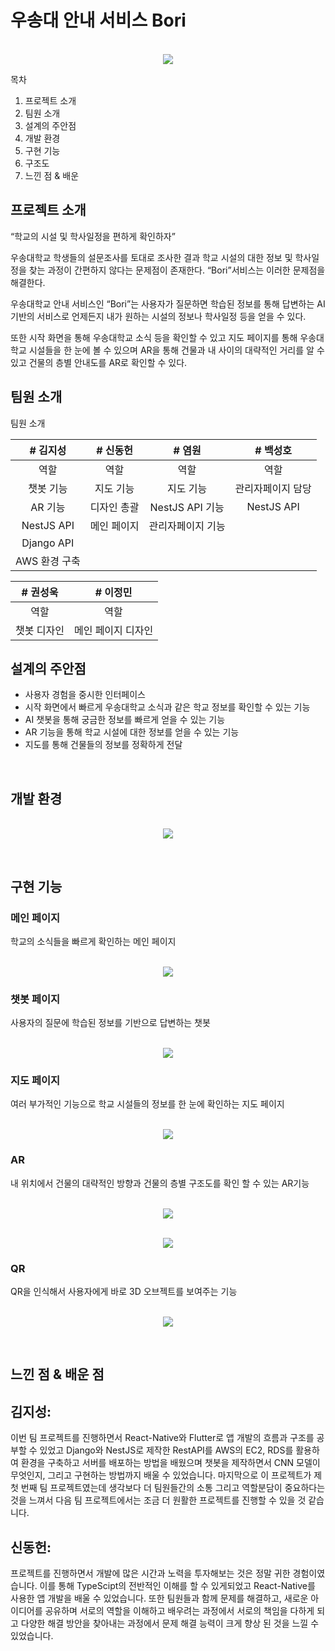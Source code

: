# 우송대 안내 서비스 Bori

<p align="center">
  <br>
  <img src="./readImage/KakaoTalk_20230222_141945384.png">
  <br>
</p>

목차
1. 프로젝트 소개
2. 팀원 소개
3. 설계의 주안점
4. 개발 환경
5. 구현 기능 
6. 구조도
7. 느낀 점 & 배운 

## 프로젝트 소개

“학교의 시설 및 학사일정을 편하게 확인하자”

우송대학교 학생들의 설문조사를 토대로 조사한 결과 학교 시설의 대한 정보 및 학사일정을
찾는 과정이 간편하지 않다는 문제점이 존재한다. “Bori”서비스는 이러한 문제점을 해결한다.

우송대학교 안내 서비스인 “Bori”는 사용자가 질문하면
학습된 정보를 통해 답변하는 AI 기반의 서비스로
언제든지 내가 원하는 시설의 정보나 학사일정 등을 얻을 수 있다.

또한 시작 화면을 통해 우송대학교 소식 등을 확인할 수 있고 지도 페이지를 통해
우송대학교 시설들을 한 눈에 볼 수 있으며 AR을 통해 건물과 내 사이의 대략적인 거리를 알 수 있고 건물의 층별 안내도를 AR로 확인할 수 있다.

## 팀원 소개

<p align="justify">
팀원 소개
</p>

| # 김지성 | # 신동헌 |  # 염원   |  # 백성호           |
| :--------: | :--------: | :------: | :-----: |
|     역할    |   역할   | 역할 | 역할 |
|   챗봇 기능      |   지도 기능        |     지도 기능      |    관리자페이지 담당     |
|   AR 기능   |    디자인 총괄     |      NestJS API 기능       |   NestJS API      |
|   NestJS API     |    메인 페이지    |  관리자페이지 기능         |       |
|   Django API      |            |          |         |
|   AWS 환경 구축      |            |          |         |

| # 권성욱 | # 이정민 |
| :--------: | :--------: |
|   역할   |   역할    |
|   챗봇 디자인    |   메인 페이지 디자인    |

## 설계의 주안점
- 사용자 경험을 중시한 인터페이스
- 시작 화면에서 빠르게 우송대학교 소식과 같은 학교 정보를 확인할 수 있는 기능
- AI 챗봇을 통해 궁금한 정보를 빠르게 얻을 수 있는 기능
- AR 기능을 통해 학교 시설에 대한 정보를 얻을 수 있는 기능
- 지도를 통해 건물들의 정보를 정확하게 전달

<br>

## 개발 환경

<p align="center">
  <br>
  <img src="./readImage/Develop-Enviroment.png">
  <br>
</p>


<br>

## 구현 기능

### 메인 페이지

  학교의 소식들을 빠르게 확인하는 메인 페이지
<p align="center">
  <br>
  <img src="./readImage/mainpage.jpg">
  <br>
</p>

### 챗봇 페이지

  사용자의 질문에 학습된 정보를 기반으로 답변하는 챗봇
  <p align="center">
  <br>
  <img src="./readImage/chatbotpage.jpg">
  <br>
</p>

### 지도 페이지

  여러 부가적인 기능으로 학교 시설들의 정보를 한 눈에 확인하는 지도 페이지
    <p align="center">
  <br>
  <img src="./readImage/mappage.jpg">
  <br>
</p>

### AR

  내 위치에서 건물의 대략적인 방향과 건물의 층별 구조도를 확인 할 수 있는 AR기능
      <p align="center">
  <br>
  <img src="./readImage/locationAR.jpg">
  <br>
</p>
    <p align="center">
  <br>
  <img src="./readImage/AnchorsAR.jpg">
  <br>
</p>
 
 ### QR
 
  QR을 인식해서 사용자에게 바로 3D 오브젝트를 보여주는 기능
  </p>
    <p align="center">
  <br>
  <img src="./readImage/QRpage.jpg">
  <br>
</p>
 
<br>

## 느낀 점 & 배운 점

<p align="justify">

  ## 김지성:
  
  이번 팀 프로젝트를 진행하면서 React-Native와 Flutter로 앱 개발의 흐름과 구조를 공부할 수 있었고 
  Django와 NestJS로 제작한 RestAPI를 AWS의 EC2, RDS를 활용하여 환경을 구축하고 서버를 배포하는 방법을 배웠으며
  챗봇을 제작하면서 CNN 모델이 무엇인지, 그리고 구현하는 방법까지 배울 수 있었습니다. 마지막으로 이 프로젝트가 제 첫 번째 팀 프로젝트였는데 
  생각보다 더 팀원들간의 소통 그리고 역할분담이 중요하다는 것을 느껴서 다음 팀 프로젝트에서는 조금 더 원활한 프로젝트를 진행할 수 있을 것 같습니다.
  
  ## 신동헌:
  
  프로젝트를 진행하면서 개발에 많은 시간과 노력을 투자해보는 것은 정말 귀한 경험이였습니다.
 이를 통해 TypeScipt의 전반적인 이해를 할 수 있게되었고 React-Native를 사용한 앱 개발을 배울 수 있었습니다.
 또한 팀원들과 함께 문제를 해결하고, 새로운 아이디어를 공유하며 서로의 역할을 이해하고 배우려는 과정에서 
 서로의 책임을 다하게 되고 다양한 해결 방안을 찾아내는 과정에서 문제 해결 능력이 크게 향상 된 것을 느낄 수 있었습니다.
  
  
  
  
  
</p>

<br>

[typescript]: /readImage/icons8-typescript
[react]: /images/stack/react.svg
[node]: /images/stack/node.svg
[react-native]: /readImage/icons8-RN.svg



